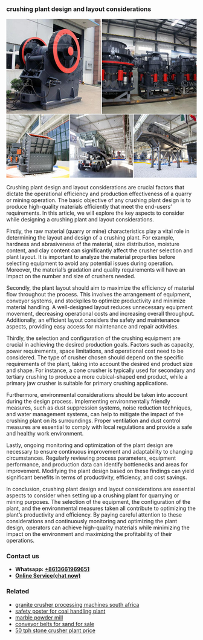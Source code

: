 <h3>crushing plant design and layout considerations</h3><img src='1704951674.jpg' alt=''><p>Crushing plant design and layout considerations are crucial factors that dictate the operational efficiency and production effectiveness of a quarry or mining operation. The basic objective of any crushing plant design is to produce high-quality materials efficiently that meet the end-users’ requirements. In this article, we will explore the key aspects to consider while designing a crushing plant and layout considerations.</p><p>Firstly, the raw material (quarry or mine) characteristics play a vital role in determining the layout and design of a crushing plant. For example, hardness and abrasiveness of the material, size distribution, moisture content, and clay content can significantly affect the crusher selection and plant layout. It is important to analyze the material properties before selecting equipment to avoid any potential issues during operation. Moreover, the material’s gradation and quality requirements will have an impact on the number and size of crushers needed.</p><p>Secondly, the plant layout should aim to maximize the efficiency of material flow throughout the process. This involves the arrangement of equipment, conveyor systems, and stockpiles to optimize productivity and minimize material handling. A well-designed layout reduces unnecessary equipment movement, decreasing operational costs and increasing overall throughput. Additionally, an efficient layout considers the safety and maintenance aspects, providing easy access for maintenance and repair activities.</p><p>Thirdly, the selection and configuration of the crushing equipment are crucial in achieving the desired production goals. Factors such as capacity, power requirements, space limitations, and operational cost need to be considered. The type of crusher chosen should depend on the specific requirements of the plant, taking into account the desired end product size and shape. For instance, a cone crusher is typically used for secondary and tertiary crushing to produce a more cubical-shaped end product, while a primary jaw crusher is suitable for primary crushing applications.</p><p>Furthermore, environmental considerations should be taken into account during the design process. Implementing environmentally friendly measures, such as dust suppression systems, noise reduction techniques, and water management systems, can help to mitigate the impact of the crushing plant on its surroundings. Proper ventilation and dust control measures are essential to comply with local regulations and provide a safe and healthy work environment.</p><p>Lastly, ongoing monitoring and optimization of the plant design are necessary to ensure continuous improvement and adaptability to changing circumstances. Regularly reviewing process parameters, equipment performance, and production data can identify bottlenecks and areas for improvement. Modifying the plant design based on these findings can yield significant benefits in terms of productivity, efficiency, and cost savings.</p><p>In conclusion, crushing plant design and layout considerations are essential aspects to consider when setting up a crushing plant for quarrying or mining purposes. The selection of the equipment, the configuration of the plant, and the environmental measures taken all contribute to optimizing the plant’s productivity and efficiency. By paying careful attention to these considerations and continuously monitoring and optimizing the plant design, operators can achieve high-quality materials while minimizing the impact on the environment and maximizing the profitability of their operations.</p><h3>Contact us</h3><ul><li><strong>Whatsapp:&nbsp;<a href="https://wa.me/8613661969651">+8613661969651</a></strong></li><li><a href="https://swt.shibang-china.com/?git&amp;zhl&amp;crushing plant design and layout considerations"><strong>Online Service(chat now)</strong></a></li></ul><h3>Related</h3><ul><li><a href='granite crusher processing machines south africa.md'>granite crusher processing machines south africa</a></li><li><a href='safety poster for coal handling plant.md'>safety poster for coal handling plant</a></li><li><a href='marble powder mill.md'>marble powder mill</a></li><li><a href='conveyor belts for sand for sale.md'>conveyor belts for sand for sale</a></li><li><a href='50 tph stone crusher plant price.md'>50 tph stone crusher plant price</a></li></ul>